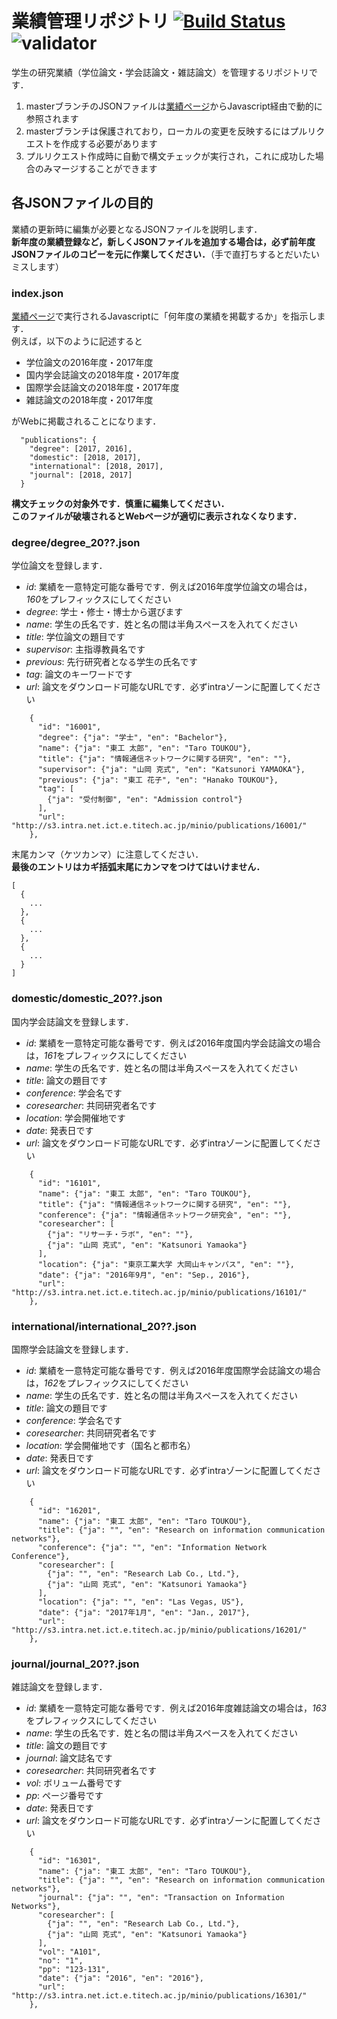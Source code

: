 # 業績管理リポジトリ [![Build Status](https://travis-ci.org/yamaoka-kitaguchi-lab/publications.svg?branch=master)](https://travis-ci.org/yamaoka-kitaguchi-lab/publications) ![validator](https://github.com/yamaoka-kitaguchi-lab/publications/workflows/validator/badge.svg)
学生の研究業績（学位論文・学会誌論文・雑誌論文）を管理するリポジトリです．
1. masterブランチのJSONファイルは[業績ページ](https://www.net.ict.e.titech.ac.jp/publications/)からJavascript経由で動的に参照されます
1. masterブランチは保護されており，ローカルの変更を反映するにはプルリクエストを作成する必要があります
1. プルリクエスト作成時に自動で構文チェックが実行され，これに成功した場合のみマージすることができます

## 各JSONファイルの目的
業績の更新時に編集が必要となるJSONファイルを説明します．  
**新年度の業績登録など，新しくJSONファイルを追加する場合は，必ず前年度JSONファイルのコピーを元に作業してください．**（手で直打ちするとだいたいミスします）

### index.json
[業績ページ](https://www.net.ict.e.titech.ac.jp/publications/)で実行されるJavascriptに「何年度の業績を掲載するか」を指示します．  
例えば，以下のように記述すると

- 学位論文の2016年度・2017年度
- 国内学会誌論文の2018年度・2017年度
- 国際学会誌論文の2018年度・2017年度
- 雑誌論文の2018年度・2017年度

がWebに掲載されることになります．  

```
  "publications": {
    "degree": [2017, 2016],
    "domestic": [2018, 2017],
    "international": [2018, 2017],
    "journal": [2018, 2017]
  }
```

**構文チェックの対象外です．慎重に編集してください．**  
**このファイルが破壊されるとWebページが適切に表示されなくなります．**

### degree/degree_20??.json
学位論文を登録します．  

- *id*: 業績を一意特定可能な番号です．例えば2016年度学位論文の場合は，*160*をプレフィックスにしてください
- *degree*: 学士・修士・博士から選びます
- *name*: 学生の氏名です．姓と名の間は半角スペースを入れてください
- *title*: 学位論文の題目です
- *supervisor*: 主指導教員名です
- *previous*: 先行研究者となる学生の氏名です
- *tag*: 論文のキーワードです
- *url*: 論文をダウンロード可能なURLです．必ずintraゾーンに配置してください

```
    {
      "id": "16001",
      "degree": {"ja": "学士", "en": "Bachelor"},
      "name": {"ja": "東工 太郎", "en": "Taro TOUKOU"},
      "title": {"ja": "情報通信ネットワークに関する研究", "en": ""},
      "supervisor": {"ja": "山岡 克式", "en": "Katsunori YAMAOKA"},
      "previous": {"ja": "東工 花子", "en": "Hanako TOUKOU"},
      "tag": [
        {"ja": "受付制御", "en": "Admission control"}
      ],
      "url": "http://s3.intra.net.ict.e.titech.ac.jp/minio/publications/16001/"
    },
```

末尾カンマ（ケツカンマ）に注意してください．  
**最後のエントリはカギ括弧末尾にカンマをつけてはいけません．**

```
[
  {
    ...
  },
  {
    ...
  },
  {
    ...
  }
]
```

### domestic/domestic_20??.json
国内学会誌論文を登録します．

- *id*: 業績を一意特定可能な番号です．例えば2016年度国内学会誌論文の場合は，*161*をプレフィックスにしてください
- *name*: 学生の氏名です．姓と名の間は半角スペースを入れてください
- *title*: 論文の題目です
- *conference*: 学会名です
- *coresearcher*: 共同研究者名です
- *location*: 学会開催地です
- *date*: 発表日です
- *url*: 論文をダウンロード可能なURLです．必ずintraゾーンに配置してください

```
    {
      "id": "16101",
      "name": {"ja": "東工 太郎", "en": "Taro TOUKOU"},
      "title": {"ja": "情報通信ネットワークに関する研究", "en": ""},
      "conference": {"ja": "情報通信ネットワーク研究会", "en": ""},
      "coresearcher": [
        {"ja": "リサーチ・ラボ", "en": ""},
        {"ja": "山岡 克式", "en": "Katsunori Yamaoka"}
      ],
      "location": {"ja": "東京工業大学 大岡山キャンパス", "en": ""},
      "date": {"ja": "2016年9月", "en": "Sep., 2016"},
      "url": "http://s3.intra.net.ict.e.titech.ac.jp/minio/publications/16101/"
    },
```

### international/international_20??.json
国際学会誌論文を登録します．

- *id*: 業績を一意特定可能な番号です．例えば2016年度国際学会誌論文の場合は，*162*をプレフィックスにしてください
- *name*: 学生の氏名です．姓と名の間は半角スペースを入れてください
- *title*: 論文の題目です
- *conference*: 学会名です
- *coresearcher*: 共同研究者名です
- *location*: 学会開催地です（国名と都市名）
- *date*: 発表日です
- *url*: 論文をダウンロード可能なURLです．必ずintraゾーンに配置してください

```
    {
      "id": "16201",
      "name": {"ja": "東工 太郎", "en": "Taro TOUKOU"},
      "title": {"ja": "", "en": "Research on information communication networks"},
      "conference": {"ja": "", "en": "Information Network Conference"},
      "coresearcher": [
        {"ja": "", "en": "Research Lab Co., Ltd."},
        {"ja": "山岡 克式", "en": "Katsunori Yamaoka"}
      ],
      "location": {"ja": "", "en": "Las Vegas, US"},
      "date": {"ja": "2017年1月", "en": "Jan., 2017"},
      "url": "http://s3.intra.net.ict.e.titech.ac.jp/minio/publications/16201/"
    },
```

### journal/journal_20??.json
雑誌論文を登録します．

- *id*: 業績を一意特定可能な番号です．例えば2016年度雑誌論文の場合は，*163*をプレフィックスにしてください
- *name*: 学生の氏名です．姓と名の間は半角スペースを入れてください
- *title*: 論文の題目です
- *journal*: 論文誌名です
- *coresearcher*: 共同研究者名です
- *vol*: ボリューム番号です
- *pp*: ページ番号です
- *date*: 発表日です
- *url*: 論文をダウンロード可能なURLです．必ずintraゾーンに配置してください

```
    {
      "id": "16301",
      "name": {"ja": "東工 太郎", "en": "Taro TOUKOU"},
      "title": {"ja": "", "en": "Research on information communication networks"},
      "journal": {"ja": "", "en": "Transaction on Information Networks"},
      "coresearcher": [
        {"ja": "", "en": "Research Lab Co., Ltd."},
        {"ja": "山岡 克式", "en": "Katsunori Yamaoka"}
      ],
      "vol": "A101",
      "no": "1",
      "pp": "123-131",
      "date": {"ja": "2016", "en": "2016"},
      "url": "http://s3.intra.net.ict.e.titech.ac.jp/minio/publications/16301/"
    },
```
